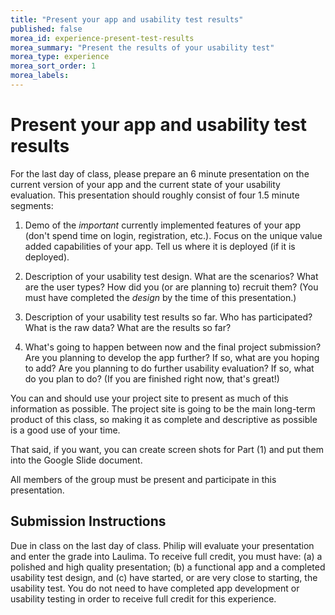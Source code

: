 ```yaml
---
title: "Present your app and usability test results"
published: false
morea_id: experience-present-test-results
morea_summary: "Present the results of your usability test"
morea_type: experience
morea_sort_order: 1
morea_labels:
---
```


# Present your app and usability test results

For the last day of class, please prepare an 6 minute presentation on the current version of your app and the current state of your usability evaluation. This presentation should roughly consist of four 1.5 minute segments:

1. Demo of the *important* currently implemented features of your app (don't spend time on login, registration, etc.). Focus on the unique value added capabilities of your app. Tell us where it is deployed (if it is deployed).

2. Description of your usability test design.  What are the scenarios? What are the user types? How did you (or are planning to) recruit them? (You must have completed the *design* by the time of this presentation.)

3. Description of your usability test results so far. Who has participated? What is the raw data? What are the results so far? 

4. What's going to happen between now and the final project submission? Are you planning to develop the app further? If so, what are you hoping to add? Are you planning to do further usability evaluation? If so, what do you plan to do? (If you are finished right now, that's great!)

You can and should use your project site to present as much of this information as possible. The project site is going to be the main long-term product of this class, so making it as complete and descriptive as possible is a good use of your time.  

That said, if you want, you can create screen shots for Part (1) and put them into the Google Slide document.

All members of the group must be present and participate in this presentation.

## Submission Instructions

Due in class on the last day of class.  Philip will evaluate your presentation and enter the grade into Laulima. To receive full credit, you must have: (a) a polished and high quality presentation; (b) a functional app and a completed usability test design, and (c) have started, or are very close to starting, the usability test.  You do not need to have completed app development or usability testing in order to receive full credit for this experience.
